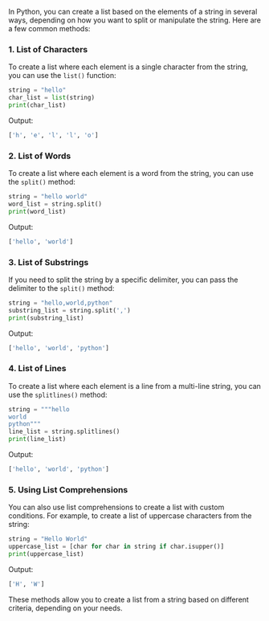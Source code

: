 In Python, you can create a list based on the elements of a string in several ways, depending on how you want to split or manipulate the string. Here are a few common methods:

### 1. List of Characters
To create a list where each element is a single character from the string, you can use the `list()` function:

```python
string = "hello"
char_list = list(string)
print(char_list)
```

Output:
```python
['h', 'e', 'l', 'l', 'o']
```

### 2. List of Words
To create a list where each element is a word from the string, you can use the `split()` method:

```python
string = "hello world"
word_list = string.split()
print(word_list)
```

Output:
```python
['hello', 'world']
```

### 3. List of Substrings
If you need to split the string by a specific delimiter, you can pass the delimiter to the `split()` method:

```python
string = "hello,world,python"
substring_list = string.split(',')
print(substring_list)
```

Output:
```python
['hello', 'world', 'python']
```

### 4. List of Lines
To create a list where each element is a line from a multi-line string, you can use the `splitlines()` method:

```python
string = """hello
world
python"""
line_list = string.splitlines()
print(line_list)
```

Output:
```python
['hello', 'world', 'python']
```

### 5. Using List Comprehensions
You can also use list comprehensions to create a list with custom conditions. For example, to create a list of uppercase characters from the string:

```python
string = "Hello World"
uppercase_list = [char for char in string if char.isupper()]
print(uppercase_list)
```

Output:
```python
['H', 'W']
```

These methods allow you to create a list from a string based on different criteria, depending on your needs.